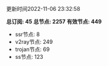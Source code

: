 更新时间2022-11-06 23:32:58

**总订阅: 45**
**总节点: 2257**
**有效节点: 449**
- ssr节点: 8
- v2ray节点: 249
- trojan节点: 69
- ss节点: 123
